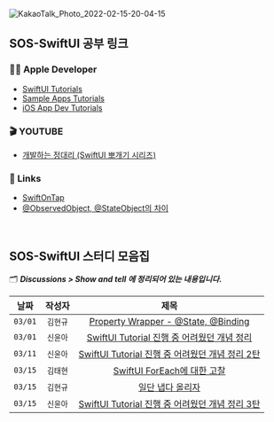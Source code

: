 ![KakaoTalk_Photo_2022-02-15-20-04-15](https://user-images.githubusercontent.com/55099365/154208389-da01a9eb-e360-4277-ad12-472b87432081.png)


## SOS-SwiftUI 공부 링크

### 🏄‍♂️ Apple Developer
* [SwiftUI Tutorials](https://developer.apple.com/tutorials/swiftui)
* [Sample Apps Tutorials](https://developer.apple.com/tutorials/sample-apps)
* [iOS App Dev Tutorials](https://developer.apple.com/tutorials/app-dev-training#swiftui-essentials)

### 🎬 YOUTUBE
* [개발하는 정대리 (SwiftUI 뽀개기 시리즈)](https://www.youtube.com/watch?v=LiWtjXLlhYw&list=PLgOlaPUIbynqyJHiTEv7CFaXd8g5jtogT)

### 📖 Links
* [SwiftOnTap](https://swiftontap.com/)
* [@ObservedObject, @StateObject의 차이](https://pilgwon.github.io/post/state-object-vs-observed-object?fbclid=IwAR0FjXj7xNGF5ikWdElV2TVNA7KXGDaJUYvDVfRLYC1ZOdGkrlsBpcUnC0s)

<br/>

## SOS-SwiftUI 스터디 모음집

🗂 _**Discussions > Show and tell 에 정리되어 있는 내용입니다.**_

| 날짜 | 작성자 | 제목 |
|:--:|:--:|:--:|
| `03/01` | `김현규` | [Property Wrapper - @State, @Binding](https://github.com/Secret-Of-SwiftUI/SOS-SwiftUI/discussions/8) |
| `03/01` | `신윤아` | [SwiftUI Tutorial 진행 중 어려웠던 개념 정리](https://github.com/Secret-Of-SwiftUI/SOS-SwiftUI/discussions/7) |
| `03/11` | `신윤아` | [SwiftUI Tutorial 진행 중 어려웠던 개념 정리 2탄](https://github.com/Secret-Of-SwiftUI/SOS-SwiftUI/discussions/12) |
| `03/15` | `김태현` | [SwiftUI ForEach에 대한 고찰](https://github.com/Secret-Of-SwiftUI/SOS-SwiftUI/discussions/14) |
| `03/15` | `김현규` | [일단 냅다 올리자](https://github.com/Secret-Of-SwiftUI/SOS-SwiftUI/discussions/15) |
| `03/15` | `신윤아` | [SwiftUI Tutorial 진행 중 어려웠던 개념 정리 3탄](https://github.com/Secret-Of-SwiftUI/SOS-SwiftUI/discussions/13) |
